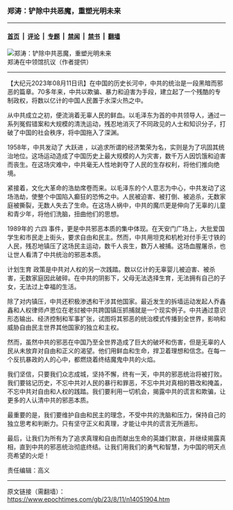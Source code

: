 ### 郑涛：铲除中共恶魔，重塑光明未来

---

#### [首页](../../../..?n14051904) &nbsp;|&nbsp; [评论](../../../../../epoch-comment?n14051904) &nbsp;|&nbsp; [专题](../../../../../epoch-special?n14051904) &nbsp;|&nbsp; [禁闻](../../../../../epoch-news?n14051904) &nbsp;|&nbsp; [禁书](../../../../../books?n14051904) &nbsp;|&nbsp; [翻墙](https://github.com/gfw-breaker/nogfw/blob/master/README.md?n14051904)


<div><img alt="郑涛：铲除中共恶魔，重塑光明未来" class="attachment-djy_600_400 size-djy_600_400 wp-post-image" src="https://i.epochtimes.com/assets/uploads/2023/08/id14051981-image_6483441-600x400.jpg"/>
<div class="caption">
 郑涛在中领馆抗议（作者提供）
</div></div><hr/><div class="post_content" id="artbody" itemprop="articleBody">
 <!-- article content begin -->
 <p>
  【大纪元2023年08月11日讯】在中国的历史长河中，中共的统治是一段黑暗而邪恶的篇章。70多年来，中共以欺骗、暴力和迫害为手段，建立起了一个残酷的专制政权，将数以亿计的中国人民置于水深火热之中。
 </p>
 <p>
  从中共成立之初，便流淌着无辜人民的鲜血。以毛泽东为首的中共领导人，通过一系列冤假错案和大规模的清洗运动，残忍地消灭了不同政见的人士和知识分子，打破了中国的社会秩序，将中国拖入了深渊。
 </p>
 <p>
  1958年，中共发动了
  <ok href="https://www.epochtimes.com/gb/tag/%E5%A4%A7%E8%B7%83%E8%BF%9B.html">
   大跃进
  </ok>
  ，以追求所谓的经济繁荣为名，实则是为了巩固其统治地位。这场运动造成了中国历史上最大规模的人为灾害，数千万人因饥饿和迫害而丧生。在这场灾难中，中共毫无人性地剥夺了人民的生存权利，将他们推向绝境。
 </p>
 <p>
  紧接着，文化大革命的浩劫席卷而来。以毛泽东的个人意志为中心，中共发动了这场浩劫，使整个中国陷入癫狂的恐怖之中。人民被迫害、被打倒、被追杀，无数家庭被撕裂，无数人失去了生命。在这场人祸中，中共的魔爪更是伸向了无辜的儿童和青少年，将他们洗脑，扭曲他们的思想。
 </p>
 <p>
  1989年的
  <ok href="https://www.epochtimes.com/gb/tag/%E5%85%AD%E5%9B%9B.html">
   六四
  </ok>
  事件，更是中共邪恶本质的集中体现。在天安门广场上，大批爱国学生和市民走上街头，要求自由和民主。然而，中共用坦克和机枪对付手无寸铁的人民，残忍地镇压了这场民主运动，数千人丧生，数万人被捕。这场血腥屠杀，也让世人看清了中共统治的邪恶本质。
 </p>
 <p>
  <ok href="https://www.epochtimes.com/gb/tag/%E8%AE%A1%E5%88%92%E7%94%9F%E8%82%B2.html">
   计划生育
  </ok>
  政策是中共对人权的另一次践踏。数以亿计的无辜婴儿被迫害、被杀害，无数家庭因此破碎。在中共的阴影下，父母无法选择生育，无法拥有自己的子女，无法过上幸福的生活。
 </p>
 <p>
  除了对内镇压，中共还积极渗透和干涉其他国家。最近发生的拆墙运动发起人乔鑫鑫和人权律师卢思位在老挝被中共跨国镇压抓捕就是一个现实例子。中共通过意识形态输出、经济控制和军事扩张，试图将其邪恶的统治模式传播到全世界，影响和威胁自由民主世界其他国家的独立和主权。
 </p>
 <p>
  然而，虽然中共的邪恶在中国乃至全世界造成了巨大的破坏和伤害，但是无辜的人民从未放弃对自由和正义的渴望。他们用鲜血和生命，捍卫着理想和信念。在每一个反抗暴政的人的心中，都燃烧着终结魔鬼中共的火焰。
 </p>
 <p>
  我们坚信，只要我们众志成城，坚持不懈，终有一天，中共的邪恶统治将被打败。我们要铭记历史，不忘中共对人民的暴行和罪恶，不忘中共对真相的篡改和掩盖，不忘中共对自由和人权的践踏。我们要利用一切机会，揭露中共的谎言和欺骗，让更多的人认清中共的邪恶本质。
 </p>
 <p>
  最重要的是，我们要维护自由和民主的理念，不受中共的洗脑和压力，保持自己的独立思考和判断力。只有坚守正义和真理，才能让中共的谎言无所遁形。
 </p>
 <p>
  最后，让我们为所有为了追求真理和自由而献出生命的英雄们默哀，并继续揭露真相，直到中共的邪恶统治彻底终结。让我们用我们的勇气和智慧，为中国的明天点亮希望的火炬！
 </p>
 <p>
  责任编辑：高义
 </p>
 <!-- article content end -->
 <div id="below_article_ad">
 </div>
</div>


---

原文链接（需翻墙）：https://www.epochtimes.com/gb/23/8/11/n14051904.htm